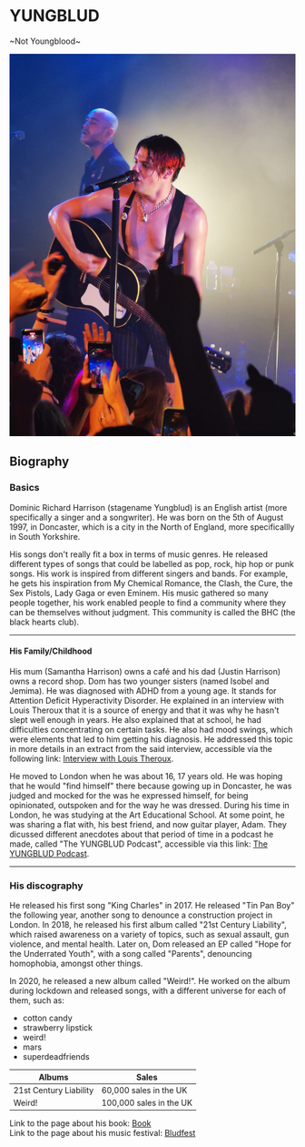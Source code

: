 # YUNGBLUD

 ~Not Youngblood~  
 
![Alt text](pic/photomain.jpg)
## Biography 
### Basics
Dominic Richard Harrison (stagename Yungblud) is an English artist (more specifically a singer and a songwriter). He was born on the 5th of August 1997, in Doncaster, which is a city in the North of England, more specificallly in South Yorkshire.  

His songs don't really fit a box in terms of music genres. He released different types of songs that could be labelled as pop, rock, hip hop or punk songs. His work is inspired from different singers and bands. For example, he gets his inspiration from My Chemical Romance, the Clash, the Cure, the Sex Pistols, Lady Gaga or even Eminem.
His music gathered so many people together, his work enabled people to find a community where they can be themselves without judgment. This community is called the BHC (the black hearts club).  

* * *
#### His Family/Childhood
His mum (Samantha Harrison) owns a café and his dad (Justin Harrison) owns a record shop. Dom has two younger sisters (named Isobel and Jemima). 
He was diagnosed with ADHD from a young age. It stands for Attention Deficit Hyperactivity Disorder. He explained in an interview with Louis Theroux that it is a source of energy and that it was why he hasn't slept well enough in years. He also explained that at school, he had difficulties concentrating on certain tasks. He also had mood swings, which were elements that led to him getting his diagnosis. He addressed this topic in more details in an extract from the said interview, accessible via the following link: [Interview with Louis Theroux](https://www.youtube.com/watch?v=UG_imPDsxfw).  

He moved to London when he was about 16, 17 years old. He was hoping that he would "find himself" there because gowing up in Doncaster, he was judged and mocked for the was he expressed himself, for being opinionated, outspoken  and for the way he was dressed. During his time in London, he was studying at the Art Educational School. At some point, he was sharing a flat with, his best friend, and now guitar player, Adam. They dicussed different anecdotes about that period of time in a podcast he made, called "The YUNGBLUD Podcast", accessible via this link: [The YUNGBLUD Podcast](https://www.bbc.co.uk/sounds/play/m000p82j).  

* * *
### His discography

He released his first song "King Charles" in 2017. He released "Tin Pan Boy" the following year, another song to denounce a construction project in London. In 2018, he released his first album called "21st Century Liability", which raised awareness on a variety of topics, such as sexual assault, gun violence, and mental health. Later on, Dom released an EP called "Hope for the Underrated Youth", with a song called "Parents", denouncing homophobia, amongst other things.  

In 2020, he released a new album called "Weird!". He worked on the album during lockdown and released songs, with a different universe for each of them, such as: 
* cotton candy
* strawberry lipstick
* weird!
* mars
* superdeadfriends

| Albums | Sales                  |
| ------------- | ------------------------------ |
| 21st Century Liability    | 60,000 sales in the UK |
| Weird! | 100,000 sales in the UK  |


Link to the page about his book: [Book](dossier/thirdpage.md)  
Link to the page about his music festival: [Bludfest](dossier/secondpage.md)
